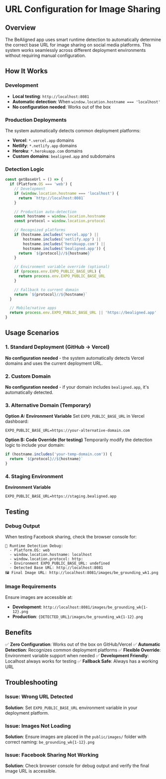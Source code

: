 # URL Configuration for Image Sharing

## Overview

The BeAligned app uses smart runtime detection to automatically determine the correct base URL for image sharing on social media platforms. This system works seamlessly across different deployment environments without requiring manual configuration.

## How It Works

### Development
- **Local testing**: `http://localhost:8081`
- **Automatic detection**: When `window.location.hostname === 'localhost'`
- **No configuration needed**: Works out of the box

### Production Deployments
The system automatically detects common deployment platforms:

- **Vercel**: `*.vercel.app` domains
- **Netlify**: `*.netlify.app` domains
- **Heroku**: `*.herokuapp.com` domains
- **Custom domains**: `bealigned.app` and subdomains

### Detection Logic
```typescript
const getBaseUrl = () => {
  if (Platform.OS === 'web') {
    // Development
    if (window.location.hostname === 'localhost') {
      return `http://localhost:8081`
    }

    // Production auto-detection
    const hostname = window.location.hostname
    const protocol = window.location.protocol

    // Recognized platforms
    if (hostname.includes('vercel.app') ||
        hostname.includes('netlify.app') ||
        hostname.includes('herokuapp.com') ||
        hostname.includes('bealigned.app')) {
      return `${protocol}//${hostname}`
    }

    // Environment variable override (optional)
    if (process.env.EXPO_PUBLIC_BASE_URL) {
      return process.env.EXPO_PUBLIC_BASE_URL
    }

    // Fallback to current domain
    return `${protocol}//${hostname}`
  }

  // Mobile/native apps
  return process.env.EXPO_PUBLIC_BASE_URL || 'https://bealigned.app'
}
```

## Usage Scenarios

### 1. Standard Deployment (GitHub → Vercel)
**No configuration needed** - the system automatically detects Vercel domains and uses the current deployment URL.

### 2. Custom Domain
**No configuration needed** - if your domain includes `bealigned.app`, it's automatically detected.

### 3. Alternative Domain (Temporary)
**Option A: Environment Variable**
Set `EXPO_PUBLIC_BASE_URL` in Vercel dashboard:
```
EXPO_PUBLIC_BASE_URL=https://your-alternative-domain.com
```

**Option B: Code Override (for testing)**
Temporarily modify the detection logic to include your domain:
```typescript
if (hostname.includes('your-temp-domain.com')) {
  return `${protocol}//${hostname}`
}
```

### 4. Staging Environment
**Environment Variable**
```
EXPO_PUBLIC_BASE_URL=https://staging.bealigned.app
```

## Testing

### Debug Output
When testing Facebook sharing, check the browser console for:

```
🔧 Runtime Detection Debug:
  - Platform.OS: web
  - window.location.hostname: localhost
  - window.location.protocol: http:
  - Environment EXPO_PUBLIC_BASE_URL: undefined
  - Detected Base URL: http://localhost:8081
🖼️ Final Image URL: http://localhost:8081/images/be_grounding_wk1.png
```

### Image Requirements
Ensure images are accessible at:
- **Development**: `http://localhost:8081/images/be_grounding_wk{1-12}.png`
- **Production**: `{DETECTED_URL}/images/be_grounding_wk{1-12}.png`

## Benefits

✅ **Zero Configuration**: Works out of the box on GitHub/Vercel
✅ **Automatic Detection**: Recognizes common deployment platforms
✅ **Flexible Override**: Environment variable support when needed
✅ **Development Friendly**: Localhost always works for testing
✅ **Fallback Safe**: Always has a working URL

## Troubleshooting

### Issue: Wrong URL Detected
**Solution**: Set `EXPO_PUBLIC_BASE_URL` environment variable in your deployment platform.

### Issue: Images Not Loading
**Solution**: Ensure images are placed in the `public/images/` folder with correct naming: `be_grounding_wk{1-12}.png`

### Issue: Facebook Sharing Not Working
**Solution**: Check browser console for debug output and verify the final image URL is accessible.